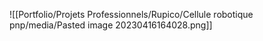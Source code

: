 ![[Portfolio/Projets Professionnels/Rupico/Cellule robotique pnp/media/Pasted image 20230416164028.png]]